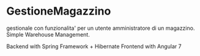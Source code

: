 # GestioneMagazzino
gestionale con funzionalita' per un utente amministratore di un magazzino. Simple Warehouse Management.


Backend with Spring Framework + Hibernate
Frontend with Angular 7

